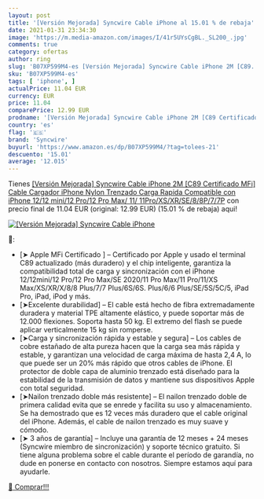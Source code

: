 ```yaml
---
layout: post
title: '[Versión Mejorada] Syncwire Cable iPhone al 15.01 % de rebaja'
date: 2021-01-31 23:34:30
image: 'https://m.media-amazon.com/images/I/41r5UYsCgBL._SL200_.jpg'
comments: true
category: ofertas
author: ring
slug: 'B07XP599M4-es [Versión Mejorada] Syncwire Cable iPhone 2M [C89...'
sku: 'B07XP599M4-es'
tags: [ 'iphone', ]
actualPrice: 11.04 EUR
currency: EUR
price: 11.04
comparePrice: 12.99 EUR
prodname: '[Versión Mejorada] Syncwire Cable iPhone 2M [C89 Certificado MFi] Cable Cargador iPhone Nylon Trenzado Carga Rapida Compatible con iPhone 12/12 mini/12 Pro/12 Pro Max/ 11/ 11Pro/XS/XR/SE/8/8P/7/7P'
country: 'es'
flag: '🇪🇸'
brand: 'Syncwire'
buyurl: 'https://www.amazon.es/dp/B07XP599M4/?tag=tolees-21'
descuento: '15.01'
average: '12.015'
---
```


Tienes [[Versión Mejorada] Syncwire Cable iPhone 2M [C89 Certificado MFi] Cable Cargador iPhone Nylon Trenzado Carga Rapida Compatible con iPhone 12/12 mini/12 Pro/12 Pro Max/ 11/ 11Pro/XS/XR/SE/8/8P/7/7P](https://www.amazon.es/dp/B07XP599M4/?tag=tolees-21) con precio final de  11.04 EUR (original: 12.99 EUR) (15.01 %  de rebaja) aqui!

[![[Versión Mejorada] Syncwire Cable iPhone](https://m.media-amazon.com/images/I/41r5UYsCgBL._SL200_.jpg)](https://www.amazon.es/dp/B07XP599M4/?tag=tolees-21)

🔎:

- [➤ Apple MFi Certificado ] – Certificado por Apple y usado el terminal C89 actualizado (más duradero) y el chip inteligente, garantiza la compatibilidad total de carga y sincronización con el iPhone 12/12mini/12 Pro/12 Pro Max/SE 2020/11 Pro Max/11 Pro/11/XS Max/XS/XR/X/8/8 Plus/7/7 Plus/6S/6S. Plus/6/6 Plus/SE/5S/5C/5, iPad Pro, iPad, iPod y más.
- [➤Excelente durabilidad] – El cable está hecho de fibra extremadamente duradera y material TPE altamente elástico, y puede soportar más de 12.000 flexiones. Soporta hasta 50 kg. El extremo del flash se puede aplicar verticalmente 15 kg sin romperse.
- [➤Carga y sincronización rápida y estable y segura] – Los cables de cobre estañado de alta pureza hacen que la carga sea más rápida y estable, y garantizan una velocidad de carga máxima de hasta 2,4 A, lo que puede ser un 20% más rápido que otros cables de iPhone. El protector de doble capa de aluminio trenzado está diseñado para la estabilidad de la transmisión de datos y mantiene sus dispositivos Apple con total seguridad.
- [➤Nailon trenzado doble más resistente] – El nailon trenzado doble de primera calidad evita que se enrede y facilita su uso y almacenamiento. Se ha demostrado que es 12 veces más duradero que el cable original del iPhone. Además, el cable de nailon trenzado es muy suave y cómodo.
- [➤ 3 años de garantía] – Incluye una garantía de 12 meses + 24 meses (Syncwire miembro de sincronización) y soporte técnico gratuito. Si tiene alguna problema sobre el cable durante el período de garandía, no dude en ponerse en contacto con nosotros. Siempre estamos aquí para ayudarle.

[🛒 Comprar!!!](https://www.amazon.es/dp/B07XP599M4/?tag=tolees-21)
